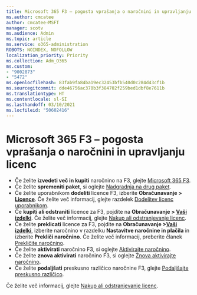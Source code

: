 ```yaml
---
title: Microsoft 365 F3 – pogosta vprašanja o naročnini in upravljanju licenc
ms.author: cmcatee
author: cmcatee-MSFT
manager: scotv
ms.audience: Admin
ms.topic: article
ms.service: o365-administration
ROBOTS: NOINDEX, NOFOLLOW
localization_priority: Priority
ms.collection: Adm_O365
ms.custom:
- "9002873"
- "5472"
ms.openlocfilehash: 83fab9fa84ba19ec32453bfb540d0c284d43cf1b
ms.sourcegitcommit: dde46756ac370b3f384702f259bed1dbf8e7611b
ms.translationtype: HT
ms.contentlocale: sl-SI
ms.lasthandoff: 03/10/2021
ms.locfileid: "50602416"
---
```

# <a name="microsoft-365-f3-subscription-and-license-management-faq"></a>Microsoft 365 F3 – pogosta vprašanja o naročnini in upravljanju licenc

- Če želite **izvedeti več in kupiti** naročnino na F3, glejte [Microsoft 365 F3](https://www.microsoft.com/microsoft-365/microsoft-365-enterprise-f3?activetab=pivot%3aoverviewtab).
- Če želite **spremeniti paket**, si oglejte [Nadgradnja na drug paket](https://docs.microsoft.com/microsoft-365/commerce/subscriptions/upgrade-to-different-plan).
- Če želite uporabnikom **dodeliti** licence F3, izberite **Obračunavanje > [Licence](https://go.microsoft.com/fwlink/p/?linkid=842264)**. Če želite več informacij, glejte razdelek [Dodelitev licenc uporabnikom](https://docs.microsoft.com/microsoft-365/admin/manage/assign-licenses-to-users).
- Če **kupiti ali odstraniti** licence za F3, pojdite na **Obračunavanje > [Vaši izdelki](https://go.microsoft.com/fwlink/p/?linkid=842054)**. Če želite več informacij, glejte [Nakup ali odstranjevanje licenc](https://docs.microsoft.com/microsoft-365/commerce/licenses/buy-licenses#buy-or-remove-licenses-for-your-business-subscription).
- Če želite **preklicati** licence za F3, pojdite na **Obračunavanje >[Vaši izdelki](https://go.microsoft.com/fwlink/p/?linkid=842054)**, izberite naročnino v razdelku **Nastavitve naročnine in plačila** in izberite **Prekliči naročnino**. Če želite več informacij, preberite članek [Prekličite naročnino](https://docs.microsoft.com/microsoft-365/commerce/subscriptions/cancel-your-subscription).
- Če želite **aktivirati** naročnino F3, si oglejte [Aktivirajte naročnino](https://docs.microsoft.com/alchemyinsights/activate-your-office-365-subscription).
- Če želite **znova aktivirati** naročnino F3, si oglejte [Znova aktivirajte naročnino](https://docs.microsoft.com/alchemyinsights/reactivate-your-subscription).
- Če želite **podaljšati** preskusno različico naročnine F3, glejte [Podaljšajte preskusno različico](https://docs.microsoft.com/microsoft-365/commerce/extend-your-trial).

Če želite več informacij, glejte [Nakup ali odstranjevanje licenc](https://docs.microsoft.com/microsoft-365/commerce/licenses/buy-licenses).